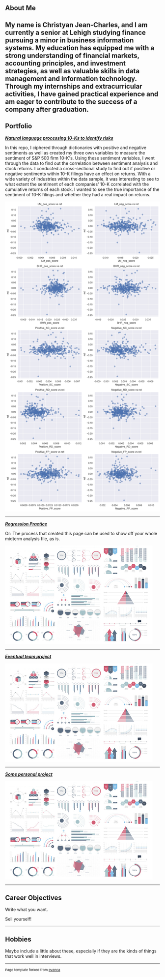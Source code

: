 ## About Me
My name is Christyan Jean-Charles, and I am currently a senior at Lehigh studying finance pursuing a minor in business information systems. My education has equipped me with a strong understanding of financial markets, accounting principles, and investment strategies, as well as valuable skills in data management and information technology. Through my internships and extracurricular activities, I have gained practical experience and am eager to contribute to the success of a company after graduation.
---

## Portfolio

<!-- You can link to other websites, PDFs in this repo, and other pages in this repo -->

_**[Natural language processing 10-Ks to identify risks](report/report.md)**_

In this repo, I ciphered through dictionaries with positive and negative sentiments as well as created my three own variables to measure the sentiment of S&P 500 firm 10-K's. Using these sentiment variables, I went through the data to find out the correlation between sentiment analysis and stock returns. I conducted a cross-sectional study to find out if positive or negative sentiments within 10-K filings have an effect on returns. With a wide variety of industries within the data sample, it was interesting to see to what extent the sentiment of each companies' 10-K correlated with the cumulative returns of each stock. I wanted to see the true importance of the sentiment of 10-K filings and whether they had a real impact on returns.

<img src="report/output_20_0.png?raw=true"/>

---

_**[Regression Practice](Regression_practice)**_

Or: The process that created this page can be used to show off your whole midterm analysis file, as is.

<img src="images/dummy_thumbnail.jpg?raw=true"/>

---

_**[Eventual team project](https://donbowen.github.io/teamproject/)**_

<img src="images/dummy_thumbnail.jpg?raw=true"/>

---

_**[Some personal project](/pdf/sample_presentation.pdf)**_

<img src="images/dummy_thumbnail.jpg?raw=true"/>

---

## Career Objectives

Write what you want. 

Sell yourself!

---

## Hobbies

Maybe include a little about these, especially if they are the kinds of things that work well in interviews.

---
<p style="font-size:11px">Page template forked from <a href="https://github.com/evanca/quick-portfolio">evanca</a></p>
<!-- Remove above link if you don't want to attibute -->
